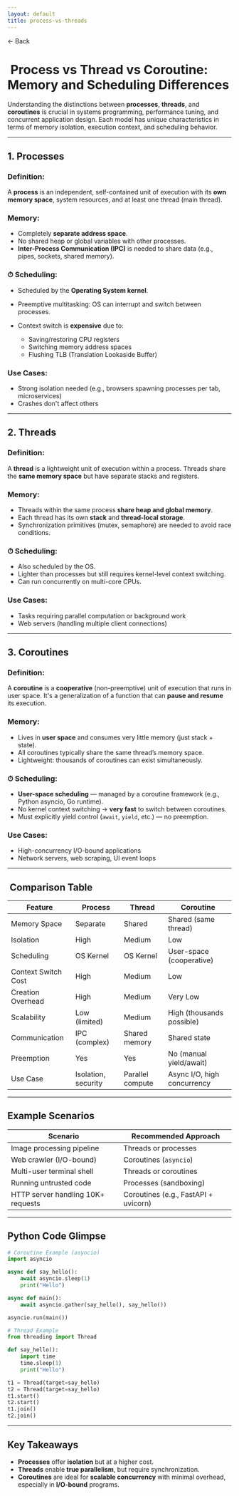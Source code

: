 ```yaml
---
layout: default
title: process-vs-threads 
---
```


<a href="https://anish7600.github.io/technical-writeups" style="text-decoration: none;">← Back</a>


# ️ Process vs Thread vs Coroutine: Memory and Scheduling Differences

Understanding the distinctions between **processes**, **threads**, and **coroutines** is crucial in systems programming, performance tuning, and concurrent application design. Each model has unique characteristics in terms of memory isolation, execution context, and scheduling behavior.

---

##  1. Processes

###  Definition:

A **process** is an independent, self-contained unit of execution with its **own memory space**, system resources, and at least one thread (main thread).

###  Memory:

* Completely **separate address space**.
* No shared heap or global variables with other processes.
* **Inter-Process Communication (IPC)** is needed to share data (e.g., pipes, sockets, shared memory).

### ⏱ Scheduling:

* Scheduled by the **Operating System kernel**.
* Preemptive multitasking: OS can interrupt and switch between processes.
* Context switch is **expensive** due to:

  * Saving/restoring CPU registers
  * Switching memory address spaces
  * Flushing TLB (Translation Lookaside Buffer)

###  Use Cases:

* Strong isolation needed (e.g., browsers spawning processes per tab, microservices)
* Crashes don't affect others

---

##  2. Threads

###  Definition:

A **thread** is a lightweight unit of execution within a process. Threads share the **same memory space** but have separate stacks and registers.

###  Memory:

* Threads within the same process **share heap and global memory**.
* Each thread has its own **stack** and **thread-local storage**.
* Synchronization primitives (mutex, semaphore) are needed to avoid race conditions.

### ⏱ Scheduling:

* Also scheduled by the OS.
* Lighter than processes but still requires kernel-level context switching.
* Can run concurrently on multi-core CPUs.

###  Use Cases:

* Tasks requiring parallel computation or background work
* Web servers (handling multiple client connections)

---

##  3. Coroutines

###  Definition:

A **coroutine** is a **cooperative** (non-preemptive) unit of execution that runs in user space. It's a generalization of a function that can **pause and resume** its execution.

###  Memory:

* Lives in **user space** and consumes very little memory (just stack + state).
* All coroutines typically share the same thread’s memory space.
* Lightweight: thousands of coroutines can exist simultaneously.

### ⏱ Scheduling:

* **User-space scheduling** — managed by a coroutine framework (e.g., Python asyncio, Go runtime).
* No kernel context switching → **very fast** to switch between coroutines.
* Must explicitly yield control (`await`, `yield`, etc.) — no preemption.

###  Use Cases:

* High-concurrency I/O-bound applications
* Network servers, web scraping, UI event loops

---

## ️ Comparison Table

| Feature             | Process             | Thread           | Coroutine                   |
| ------------------- | ------------------- | ---------------- | --------------------------- |
| Memory Space        | Separate            | Shared           | Shared (same thread)        |
| Isolation           | High                | Medium           | Low                         |
| Scheduling          | OS Kernel           | OS Kernel        | User-space (cooperative)    |
| Context Switch Cost | High                | Medium           | Low                         |
| Creation Overhead   | High                | Medium           | Very Low                    |
| Scalability         | Low (limited)       | Medium           | High (thousands possible)   |
| Communication       | IPC (complex)       | Shared memory    | Shared state                |
| Preemption          | Yes                 | Yes              | No (manual yield/await)     |
| Use Case            | Isolation, security | Parallel compute | Async I/O, high concurrency |

---

##  Example Scenarios

| Scenario                           | Recommended Approach                 |
| ---------------------------------- | ------------------------------------ |
| Image processing pipeline          | Threads or processes                 |
| Web crawler (I/O-bound)            | Coroutines (`asyncio`)               |
| Multi-user terminal shell          | Threads or coroutines                |
| Running untrusted code             | Processes (sandboxing)               |
| HTTP server handling 10K+ requests | Coroutines (e.g., FastAPI + uvicorn) |

---

##  Python Code Glimpse

```python
# Coroutine Example (asyncio)
import asyncio

async def say_hello():
    await asyncio.sleep(1)
    print("Hello")

async def main():
    await asyncio.gather(say_hello(), say_hello())

asyncio.run(main())
```

```python
# Thread Example
from threading import Thread

def say_hello():
    import time
    time.sleep(1)
    print("Hello")

t1 = Thread(target=say_hello)
t2 = Thread(target=say_hello)
t1.start()
t2.start()
t1.join()
t2.join()
```

---

##  Key Takeaways

* **Processes** offer **isolation** but at a higher cost.
* **Threads** enable **true parallelism**, but require synchronization.
* **Coroutines** are ideal for **scalable concurrency** with minimal overhead, especially in **I/O-bound** programs.
